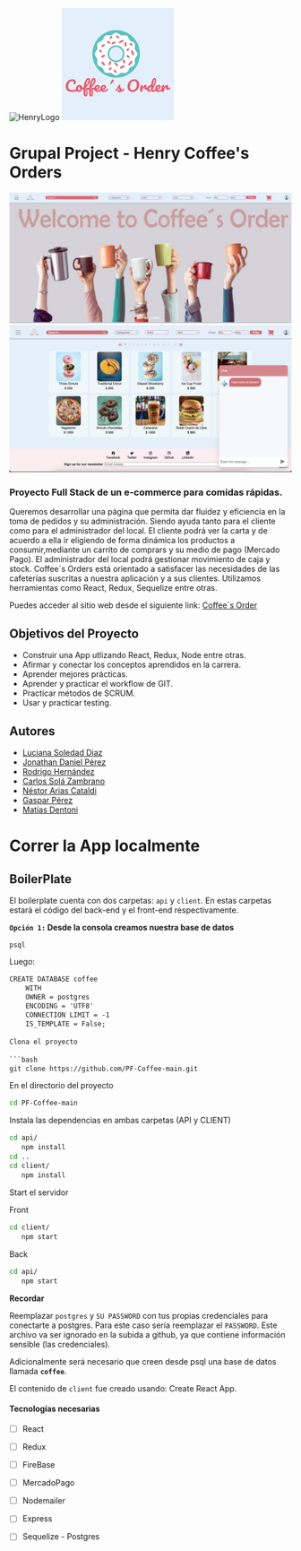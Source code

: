 ![HenryLogo](https://d31uz8lwfmyn8g.cloudfront.net/Assets/logo-henry-white-lg.png)
<img height="200" src="client/src/assets/logo_coffee.png" />
# __Grupal Project - Henry Coffee's Orders__
<img src="client/src/assets/Coffee1.jpeg" />
<img src="client/src/assets/Coffee2.png" />


### Proyecto Full Stack de un e-commerce para comidas rápidas. 
Queremos desarrollar una página que permita dar fluidez y eficiencia en la toma de pedidos y su administración. Siendo ayuda tanto para el cliente como para el administrador del local.
El cliente podrá ver la carta y de acuerdo a ella ir eligiendo de forma dinámica los productos a consumir,mediante un carrito de comprars y su medio de pago (Mercado Pago). 
El administrador del local podrá gestionar movimiento de caja y stock.
Coffee`s Orders está orientado a satisfacer las necesidades de las cafeterías suscritas a nuestra aplicación y a sus clientes. 
Utilizamos herramientas como React, Redux, Sequelize entre otras.

Puedes acceder al sitio web desde el siguiente link: [Coffee´s Order](https://coffeemainapp.vercel.app/)

## Objetivos del Proyecto

- Construir una App utlizando React, Redux, Node entre otras.
- Afirmar y conectar los conceptos aprendidos en la carrera.
- Aprender mejores prácticas.
- Aprender y practicar el workflow de GIT.
- Practicar métodos de SCRUM.
- Usar y practicar testing.

## Autores

- [Luciana Soledad Diaz](https://www.linkedin.com/in/luciana-soledad-diaz/)
- [Jonathan Daniel Pérez](https://www.linkedin.com/in/jonathanperezfrontenddeveloper/)
- [Rodrigo Hernández](https://www.linkedin.com/in/rodrigo-hernandez-4a8b5523b/)
- [Carlos Solá Zambrano](https://www.linkedin.com/in/carlos-sol%C3%A1-zambrano-228093224/)
- [Néstor Arias Cataldi](https://www.linkedin.com/in/n%C3%A9stor-arias-cataldi-815b4411a/)
- [Gaspar Pérez](https://www.linkedin.com/in/gaspar-perez-9006a5239/)
- [Matías Dentoni](https://www.linkedin.com/in/mat%C3%ADas-hern%C3%A1n-dentoni-5a2941125/)

# Correr la App localmente
## BoilerPlate

El boilerplate cuenta con dos carpetas: `api` y `client`. En estas carpetas estará el código del back-end y el front-end respectivamente.



__``Opción 1:`` Desde la consola creamos nuestra base de datos__

```psql
psql
```
Luego:
```sequelize
CREATE DATABASE coffee
    WITH
    OWNER = postgres
    ENCODING = 'UTF8'
    CONNECTION LIMIT = -1
    IS_TEMPLATE = False;

Clona el proyecto

```bash
git clone https://github.com/PF-Coffee-main.git
```

En el directorio del proyecto

```bash
cd PF-Coffee-main
```

Instala las dependencias en ambas carpetas (API y CLIENT)

```bash
cd api/
   npm install
cd ..
cd client/
   npm install
```

Start el servidor

Front
```bash
cd client/
   npm start
```
Back
```bash
cd api/
   npm start
```
__Recordar__

Reemplazar `postgres` y `SU PASSWORD` con tus propias credenciales para conectarte a postgres.
Para este caso sería reemplazar el ``PASSWORD``.
Este archivo va ser ignorado en la subida a github, ya que contiene información sensible (las credenciales).

Adicionalmente será necesario que creen desde psql una base de datos llamada __`coffee`__.

El contenido de `client` fue creado usando: Create React App.





#### Tecnologías necesarias

- [ ] React
- [ ] Redux
- [ ] FireBase
- [ ] MercadoPago
- [ ] Nodemailer
- [ ] Express
- [ ] Sequelize - Postgres 

